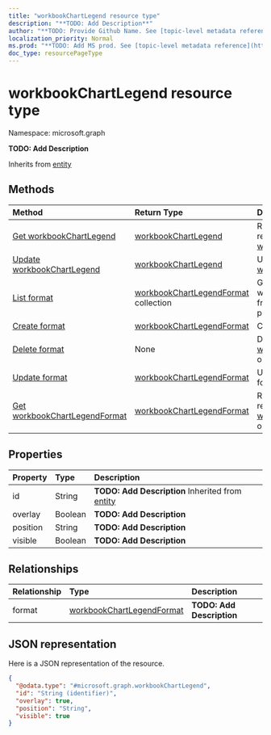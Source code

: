 ```yaml
---
title: "workbookChartLegend resource type"
description: "**TODO: Add Description**"
author: "**TODO: Provide Github Name. See [topic-level metadata reference](https://msgo.azurewebsites.net/add/document/guidelines/metadata.html#topic-level-metadata)**"
localization_priority: Normal
ms.prod: "**TODO: Add MS prod. See [topic-level metadata reference](https://msgo.azurewebsites.net/add/document/guidelines/metadata.html#topic-level-metadata)**"
doc_type: resourcePageType
---
```


# workbookChartLegend resource type


Namespace: microsoft.graph

**TODO: Add Description**


Inherits from [entity](../resources/entity.md)

## Methods
|Method|Return Type|Description|
|:---|:---|:---|
|[Get workbookChartLegend](../api/workbookchartlegend-get.md)|[workbookChartLegend](../resources/workbookchartlegend.md)|Read the properties and relationships of a [workbookChartLegend](../resources/workbookchartlegend.md) object.|
|[Update workbookChartLegend](../api/workbookchartlegend-update.md)|[workbookChartLegend](../resources/workbookchartlegend.md)|Update the properties of a [workbookChartLegend](../resources/workbookchartlegend.md) object.|
|[List format](../api/workbookchartlegend-list-format.md)|[workbookChartLegendFormat](../resources/workbookchartlegendformat.md) collection|Get the workbookChartLegendFormats from the format navigation property.|
|[Create format](../api/workbookchartlegend-post-format.md)|[workbookChartLegendFormat](../resources/workbookchartlegendformat.md)|Create a new format object.|
|[Delete format](../api/workbookchartlegend-delete-format.md)|None|Delete a [workbookChartLegendFormat](../resources/workbookchartlegendformat.md) object.|
|[Update format](../api/workbookchartlegend-update-format.md)|[workbookChartLegendFormat](../resources/workbookchartlegendformat.md)|Update the properties of a format object.|
|[Get workbookChartLegendFormat](../api/workbookchartlegendformat-get.md)|[workbookChartLegendFormat](../resources/workbookchartlegendformat.md)|Read the properties and relationships of a [workbookChartLegendFormat](../resources/workbookchartlegendformat.md) object.|

## Properties
|Property|Type|Description|
|:---|:---|:---|
|id|String|**TODO: Add Description** Inherited from [entity](../resources/entity.md)|
|overlay|Boolean|**TODO: Add Description**|
|position|String|**TODO: Add Description**|
|visible|Boolean|**TODO: Add Description**|

## Relationships
|Relationship|Type|Description|
|:---|:---|:---|
|format|[workbookChartLegendFormat](../resources/workbookchartlegendformat.md)|**TODO: Add Description**|

## JSON representation
Here is a JSON representation of the resource.
<!-- {
  "blockType": "resource",
  "keyProperty": "id",
  "@odata.type": "microsoft.graph.workbookChartLegend",
  "baseType": "microsoft.graph.entity",
  "openType": false
}
-->
``` json
{
  "@odata.type": "#microsoft.graph.workbookChartLegend",
  "id": "String (identifier)",
  "overlay": true,
  "position": "String",
  "visible": true
}
```

